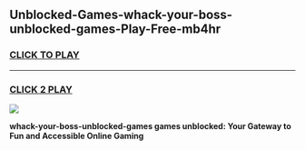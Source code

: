 
## Unblocked-Games-whack-your-boss-unblocked-games-Play-Free-mb4hr
<h3>
<a href="https://premium76.site?title=whack-your-boss-unblocked-games&ref=18A1">CLICK TO PLAY</a></h3>
<hr>

<h3>
<a href="https://premium76.site?title=whack-your-boss-unblocked-games&ref=18A1">CLICK 2 PLAY</a>
  
</h3>

<a href="https://premium76.site?title=whack-your-boss-unblocked-games&ref=18A1"><img src="https://clearcache.store/games.png"></a>


**whack-your-boss-unblocked-games games unblocked: Your Gateway to Fun and Accessible Online Gaming**
